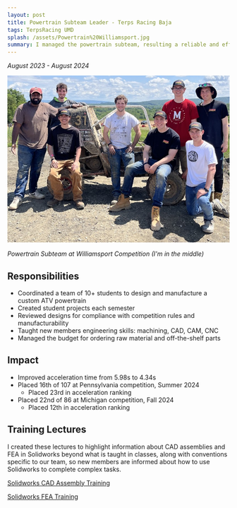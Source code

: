 ```yaml
---
layout: post
title: Powertrain Subteam Leader - Terps Racing Baja
tags: TerpsRacing UMD
splash: /assets/Powertrain%20Williamsport.jpg
summary: I managed the powertrain subteam, resulting a reliable and efficient powertrain.
---
```


*August 2023 - August 2024*

![](/assets/Powertrain%20Williamsport.jpg)

*Powertrain Subteam at Williamsport Competition (I'm in the middle)*


## Responsibilities
- Coordinated a team of 10+ students to design and manufacture a custom ATV powertrain
- Created student projects each semester
- Reviewed designs for compliance with competition rules and manufacturability
- Taught new members engineering skills: machining, CAD, CAM, CNC
- Managed the budget for ordering raw material and off-the-shelf parts

## Impact
- Improved acceleration time from 5.98s to 4.34s
- Placed 16th of 107 at Pennsylvania competition, Summer 2024
    - Placed 23rd in acceleration ranking
- Placed 22nd of 86 at Michigan competition, Fall 2024
    - Placed 12th in acceleration ranking

## Training Lectures

I created these lectures to highlight information about CAD assemblies and FEA in Solidworks beyond what is taught in classes, along with conventions specific to our team, so new members are informed about how to use Solidworks to complete complex tasks.

[Solidworks CAD Assembly Training](/assets/Baja%20CAD%20Assemblies.pdf)

[Solidworks FEA Training](/assets/Solidworks%20FEA.pdf)
